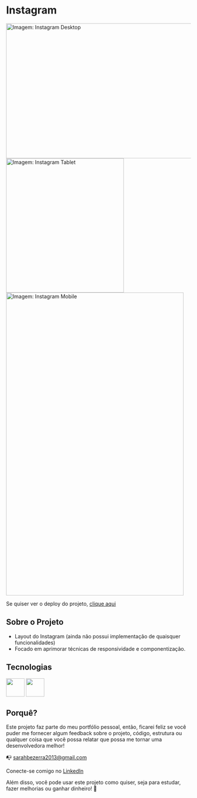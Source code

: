 # Instagram

<p float="left">
<img src="https://user-images.githubusercontent.com/48498099/150577598-ebcdf1ea-ea0c-4738-a09b-6b4b3059afaf.png" alt="Imagem: Instagram Desktop" width="678px" height="368px" />
<img src="https://user-images.githubusercontent.com/48498099/150577601-2b84c6fc-4a42-4602-a904-e7315b923c7a.png" alt="Imagem: Instagram Tablet" width="321px" height="366px" />
<img src="https://user-images.githubusercontent.com/48498099/150577602-ec4c0fac-8b81-4e01-ac72-b9c09bc006a6.png" alt="Imagem: Instagram Mobile" width="484px" height="826px" />
</p>

Se quiser ver o deploy do projeto, [clique aqui](https://instagram-react-ten.vercel.app/)

## Sobre o Projeto

- Layout do Instagram (ainda não possui implementação de quaisquer funcionalidades)
- Focado em aprimorar técnicas de responsividade e componentização.

## Tecnologias

<p float="left">
<img src="https://img.icons8.com/color/48/000000/javascript--v1.png" width=50px />
<img src="https://img.icons8.com/ultraviolet/40/000000/react--v1.png" width=50px />
</p>
  
## Porquê?

Este projeto faz parte do meu portfólio pessoal, então, ficarei feliz se você puder me fornecer algum feedback sobre o projeto, código, estrutura ou qualquer coisa que você possa relatar que possa me tornar uma desenvolvedora melhor!

:mailbox_with_no_mail: sarahbezerra2013@gmail.com

Conecte-se comigo no [LinkedIn](https://www.linkedin.com/in/sarah-bezerra-0a8124213/)

Além disso, você pode usar este projeto como quiser, seja para estudar, fazer melhorias ou ganhar dinheiro! :handshake:
